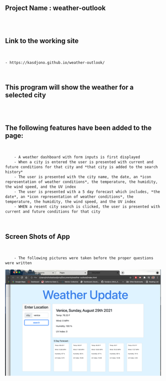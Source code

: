 ## Project Name : weather-outlook
<br/>
<br/>

## Link to the working site
<br/>

    - https://kasdjono.github.io/weather-outlook/
<br/>

## This program will show the weather for a selected city
<br/>
<br/>

## The following features have been added to the page:
<br/>

        - A weather dashboard with form inputs is first displayed
        - When a city is entered the user is presented with current and future conditions for that city and *that city is added to the search history*
        - The user is presented with the city name, the date, an *icon representation of weather conditions*, the temperature, the humidity, the wind speed, and the UV index
        - The user is presented with a 5 day forecast which includes, *the date*, an *icon representation of weather conditions*, the temperature, the humidity, the wind speed, and the UV index
        - WHEN a resent city search is clicked, the user is presented with current and future conditions for that city

<br/>


## Screen Shots of App
<br/>

        - The following pictures were taken before the proper questions were written

!["screen shot 1 of website after adjustments"](./assets/images/image-1.png)


<br/>